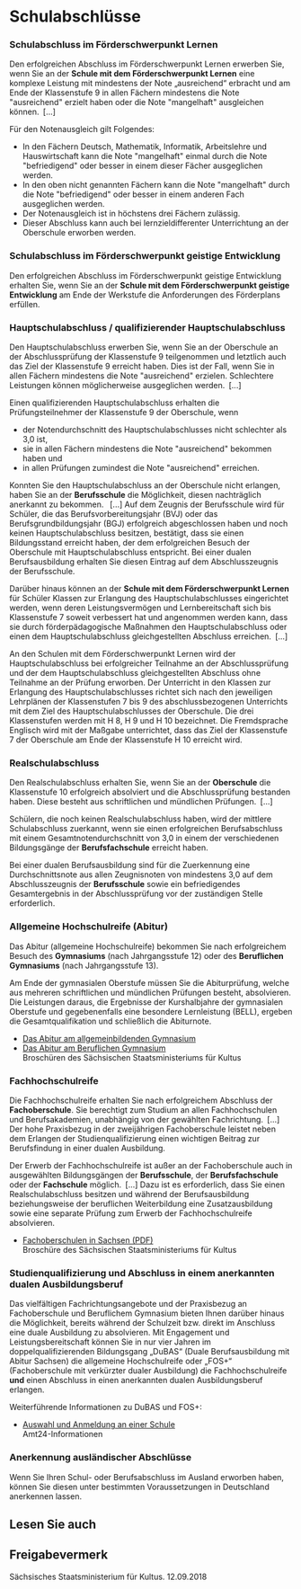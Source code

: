 # Schulabschlüsse

### Schulabschluss im Förderschwerpunkt Lernen

Den erfolgreichen Abschluss im Förderschwerpunkt Lernen erwerben Sie, wenn Sie an der **Schule mit dem Förderschwerpunkt Lernen** eine komplexe Leistung mit mindestens der Note „ausreichend“ erbracht und am Ende der Klassenstufe 9 in allen Fächern mindestens die Note "ausreichend" erzielt haben oder die Note "mangelhaft" ausgleichen können. [...]

Für den Notenausgleich gilt Folgendes:

* In den Fächern Deutsch, Mathematik, Informatik, Arbeitslehre und Hauswirtschaft kann die Note "mangelhaft" einmal durch die Note "befriedigend" oder besser in einem dieser Fächer ausgeglichen werden.
* In den oben nicht genannten Fächern kann die Note "mangelhaft" durch die Note "befriedigend" oder besser in einem anderen Fach ausgeglichen werden.
* Der Notenausgleich ist in höchstens drei Fächern zulässig.
* Dieser Abschluss kann auch bei lernzieldifferenter Unterrichtung an der Oberschule erworben werden.

### Schulabschluss im Förderschwerpunkt geistige Entwicklung

Den erfolgreichen Abschluss im Förderschwerpunkt geistige Entwicklung erhalten Sie, wenn Sie an der **Schule mit dem Förderschwerpunkt geistige Entwicklung** am Ende der Werkstufe die Anforderungen des Förderplans erfüllen.

### Hauptschulabschluss / qualifizierender Hauptschulabschluss

Den Hauptschulabschluss erwerben Sie, wenn Sie an der Oberschule an der Abschlussprüfung der Klassenstufe 9 teilgenommen und letztlich auch das Ziel der Klassenstufe 9 erreicht haben. Dies ist der Fall, wenn Sie in allen Fächern mindestens die Note "ausreichend" erzielen. Schlechtere Leistungen können möglicherweise ausgeglichen werden. [...]

Einen qualifizierenden Hauptschulabschluss erhalten die Prüfungsteilnehmer der Klassenstufe 9 der Oberschule, wenn

* der Notendurchschnitt des Hauptschulabschlusses nicht schlechter als 3,0 ist,
* sie in allen Fächern mindestens die Note "ausreichend" bekommen haben und
* in allen Prüfungen zumindest die Note "ausreichend" erreichen.

Konnten Sie den Hauptschulabschluss an der Oberschule nicht erlangen, haben Sie an der **Berufsschule** die Möglichkeit, diesen nachträglich anerkannt zu bekommen.  [...] Auf dem Zeugnis der Berufsschule wird für Schüler, die das Berufsvorbereitungsjahr (BVJ) oder das Berufsgrundbildungsjahr (BGJ) erfolgreich abgeschlossen haben und noch keinen Hauptschulabschluss besitzen, bestätigt, dass sie einen Bildungsstand erreicht haben, der dem erfolgreichen Besuch der Oberschule mit Hauptschulabschluss entspricht. Bei einer dualen Berufsausbildung erhalten Sie diesen Eintrag auf dem Abschlusszeugnis der Berufsschule.

Darüber hinaus können an der **Schule mit dem Förderschwerpunkt Lernen** für Schüler Klassen zur Erlangung des Hauptschulabschlusses eingerichtet werden, wenn deren Leistungsvermögen und Lernbereitschaft sich bis Klassenstufe 7 soweit verbessert hat und angenommen werden kann, dass sie durch förderpädagogische Maßnahmen den Hauptschulabschluss oder einen dem Hauptschulabschluss gleichgestellten Abschluss erreichen. [...]

An den Schulen mit dem Förderschwerpunkt Lernen wird der Hauptschulabschluss bei erfolgreicher Teilnahme an der Abschlussprüfung und der dem Hauptschulabschluss gleichgestellten Abschluss ohne Teilnahme an der Prüfung erworben. Der Unterricht in den Klassen zur Erlangung des Hauptschulabschlusses richtet sich nach den jeweiligen Lehrplänen der Klassenstufen 7 bis 9 des abschlussbezogenen Unterrichts mit dem Ziel des Hauptschulabschlusses der Oberschule. Die drei Klassenstufen werden mit H 8, H 9 und H 10 bezeichnet. Die Fremdsprache Englisch wird mit der Maßgabe unterrichtet, dass das Ziel der Klassenstufe 7 der Oberschule am Ende der Klassenstufe H 10 erreicht wird.

### Realschulabschluss

Den Realschulabschluss erhalten Sie, wenn Sie an der **Oberschule** die Klassenstufe 10 erfolgreich absolviert und die Abschlussprüfung bestanden haben. Diese besteht aus schriftlichen und mündlichen Prüfungen. [...]

Schülern, die noch keinen Realschulabschluss haben, wird der mittlere Schulabschluss zuerkannt, wenn sie einen erfolgreichen Berufsabschluss mit einem Gesamtnotendurchschnitt von 3,0 in einem der verschiedenen Bildungsgänge der **Berufsfachschule** erreicht haben.

Bei einer dualen Berufsausbildung sind für die Zuerkennung eine Durchschnittsnote aus allen Zeugnisnoten von mindestens 3,0 auf dem Abschlusszeugnis der **Berufsschule** sowie ein befriedigendes Gesamtergebnis in der Abschlussprüfung vor der zuständigen Stelle erforderlich.

### Allgemeine Hochschulreife (Abitur)

Das Abitur (allgemeine Hochschulreife) bekommen Sie nach erfolgreichem Besuch des **Gymnasiums** (nach Jahrgangsstufe 12) oder des **Beruflichen Gymnasiums** (nach Jahrgangsstufe 13).

Am Ende der gymnasialen Oberstufe müssen Sie die Abiturprüfung, welche aus mehreren schriftlichen und mündlichen Prüfungen besteht, absolvieren. Die Leistungen daraus, die Ergebnisse der Kurshalbjahre der gymnasialen Oberstufe und gegebenenfalls eine besondere Lernleistung (BELL), ergeben die Gesamtqualifikation und schließlich die Abiturnote.

* [Das Abitur am allgemeinbildenden Gymnasium](https://publikationen.sachsen.de/bdb/artikel/30654 "Broschüre \"Das allgemeinbildende Gymnasium\"")
* [Das Abitur am Beruflichen Gymnasium](https://publikationen.sachsen.de/bdb/artikel/33022 "Broschüre: Der Weg zum Abitur am Beruflichen Gymnasium")  
  Broschüren des Sächsischen Staatsministeriums für Kultus

### Fachhochschulreife

Die Fachhochschulreife erhalten Sie nach erfolgreichem Abschluss der **Fachoberschule**. Sie berechtigt zum Studium an allen Fachhochschulen und Berufsakademien, unabhängig von der gewählten Fachrichtung. [...]  Der hohe Praxisbezug in der zweijährigen Fachoberschule leistet neben dem Erlangen der Studienqualifizierung einen wichtigen Beitrag zur Berufsfindung in einer dualen Ausbildung.

Der Erwerb der Fachhochschulreife ist außer an der Fachoberschule auch in ausgewählten Bildungsgängen der **Berufsschule**, der **Berufsfachschule** oder der **Fachschule** möglich. [...] Dazu ist es erforderlich, dass Sie einen Realschulabschluss besitzen und während der Berufsausbildung beziehungsweise der beruflichen Weiterbildung eine Zusatzausbildung sowie eine separate Prüfung zum Erwerb der Fachhochschulreife absolvieren.

* [Fachoberschulen in Sachsen (PDF)](https://publikationen.sachsen.de/bdb/artikel/28271/documents/40382 "Download Broschüre \"Fachoberschulen in Sachsen\"")  
  Broschüre des Sächsischen Staatsministeriums für Kultus

### Studienqualifizierung und Abschluss in einem anerkannten dualen Ausbildungsberuf

Das vielfältigen Fachrichtungsangebote und der Praxisbezug an Fachoberschule und Beruflichem Gymnasium bieten Ihnen darüber hinaus die Möglichkeit, bereits während der Schulzeit bzw. direkt im Anschluss eine duale Ausbildung zu absolvieren. Mit Engagement und Leistungsbereitschaft können Sie in nur vier Jahren im doppelqualifizierenden Bildungsgang „DuBAS“ (Duale Berufsausbildung mit Abitur Sachsen) die allgemeine Hochschulreife oder „FOS+“ (Fachoberschule mit verkürzter dualer Ausbildung) die Fachhochschulreife **und** einen Abschluss in einen anerkannten dualen Ausbildungsberuf erlangen.

Weiterführende Informationen zu DuBAS und FOS+:

* [Auswahl und Anmeldung an einer Schule](https://amt24dev.sachsen.de/zufi/lebenslagen/5000942 "Auswahl und Anmeldung an einer Schule")  
  Amt24-Informationen

### Anerkennung ausländischer Abschlüsse

Wenn Sie Ihren Schul- oder Berufsabschluss im Ausland erworben haben, können Sie diesen unter bestimmten Voraussetzungen in Deutschland anerkennen lassen.

## Lesen Sie auch

## Freigabevermerk

Sächsisches Staatsministerium für Kultus. 12.09.2018

